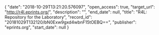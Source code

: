 {
  "date": "2018-10-29T13:21:20.576097", 
  "open_access": true, 
  "target_url": "http://r4l.eprints.org/", 
  "description": "", 
  "end_date": null, 
  "title": "R4L: Repository for the Laboratory", 
  "record_id": "20181029T132120/bN0Exw9gxd4wbnF15tOEBQ==", 
  "publisher": "eprints.org", 
  "start_date": null
}

